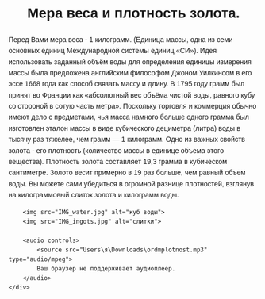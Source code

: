 <html lang="ru">
<head>
    <meta charset="UTF-8">
    <meta name="viewport" content="width=device-width, initial-scale=1.0">
    <title>Мера веса - 1 килограмм</title>
    <style>
        body {
            font-family: Arial, sans-serif;
            margin: 20px;
            line-height: 1.6;
        }
        .content {
            max-width: 800px;
            margin: 0 auto;
        }
        h1 {
            text-align: center;
        }
        img {
            display: block;
            margin: 10px auto;
            max-width: 100%;
        }
        audio {
            display: block;
            margin: 20px auto;
        }
    </style>
</head>
<body>
    <div class="content">
        <h1>Мера веса и плотность золота.</h1>
        <p>Перед Вами мера веса - 1 килограмм. (Единица массы, одна из семи основных единиц Международной системы единиц «СИ»).
            Идея использовать заданный объём воды для определения единицы измерения массы была предложена английским философом Джоном Уилкинсом в его эссе 1668 года как способ связать массу и длину.
            В 1795 году грамм был принят во Франции как «абсолютный вес объёма чистой воды, равного кубу со стороной в сотую часть метра».  Поскольку торговля и коммерция обычно имеют дело с предметами, чья масса намного больше одного грамма был изготовлен эталон массы в виде кубического дециметра (литра) воды в тысячу раз тяжелее, чем грамм — 1 килограмм.
            Одно из важных свойств золота - его плотность (количество массы в единице объема этого вещества). Плотность золота составляет 19,3 грамма в кубическом сантиметре. Золото весит примерно в 19 раз больше, чем равный объем воды.
            Вы можете сами убедиться в огромной разнице плотностей, взглянув на килограммовый слиток золота и килограмм воды.</p>
        
        <img src="IMG_water.jpg" alt="куб воды">
        <img src="IMG_ingots.jpg" alt="слитки">
        
        <audio controls>
            <source src="Users\я\Downloads\ordmplotnost.mp3" type="audio/mpeg">
            Ваш браузер не поддерживает аудиоплеер.
        </audio>
    </div>
</body>
</html>
